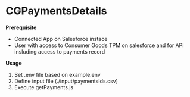 # CGPaymentsDetails
**Prerequisite**
- Connected App on Salesforce instace
- User with access to Consumer Goods TPM on salesforce and for API insluding access to payments record

**Usage**
1. Set .env file based on example.env
2. Define input file (./input/paymentsIds.csv)
3. Execute getPayments.js